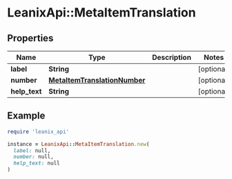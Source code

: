 # LeanixApi::MetaItemTranslation

## Properties

| Name | Type | Description | Notes |
| ---- | ---- | ----------- | ----- |
| **label** | **String** |  | [optional] |
| **number** | [**MetaItemTranslationNumber**](MetaItemTranslationNumber.md) |  | [optional] |
| **help_text** | **String** |  | [optional] |

## Example

```ruby
require 'leanix_api'

instance = LeanixApi::MetaItemTranslation.new(
  label: null,
  number: null,
  help_text: null
)
```

